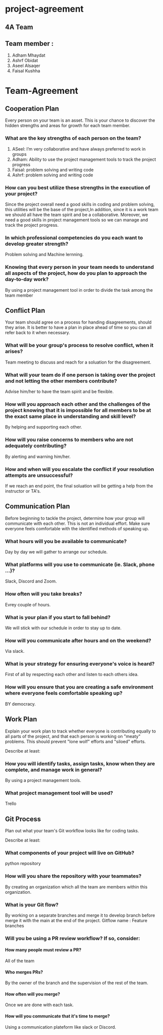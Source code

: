 # project-agreement

## 4A Team

## Team member :
1. Adham Mhaydat
2. Ashrf Obidat
3. Aseel Alsaqer
4. Faisal Kushha

# Team-Agreement
## Cooperation Plan
Every person on your team is an asset. This is your chance to discover the hidden strengths and areas for growth for each team member.


### What are the key strengths of each person on the team?
1. ASeel: I’m very collaborative and have always preferred to work in groups
2. Adham: Ability to use the project management tools to track the project progress 
3. Faisal: problem solving and writing code
4. Ashrf: problem solving and writing code 


### How can you best utilize these strengths in the execution of your project?
Since the project overall need a good skills in coding and problem solving, this utilities will be the base of the project,In addition, since it is a work team we should all have the team spirit and be a collaborative. Moreover, we need a good skills in project management tools so we can manage and track the project progress.

### In which professional competencies do you each want to develop greater strength?
Problem solving and Machine lernning.
### Knowing that every person in your team needs to understand all aspects of the project, how do you plan to approach the day-to-day work?
By using a project management tool in order to divide the task among the team member


## Conflict Plan
Your team should agree on a process for handing disagreements, should they arise. It is better to have a plan in place ahead of time so you can all refer back to it when necessary.



### What will be your group's process to resolve conflict, when it arises?
Team meeting to discuss and reach for a soluation for the disagreement.

### What will your team do if one person is taking over the project and not letting the other members contribute?
Advise him/her to have the team spirit and be flexible.

### How will you approach each other and the challenges of the project knowing that it is impossible for all members to be at the exact same place in understanding and skill level?
By helping and supporting each other.

### How will you raise concerns to members who are not adequately contributing?
By alerting and warning him/her.

### How and when will you escalate the conflict if your resolution attempts are unsuccessful?
If we reach an end point, the final soluation will be getting a help from the instructor or TA's.

## Communication Plan
Before beginning to tackle the project, determine how your group will communicate with each other. This is not an individual effort. Make sure everyone feels comfortable with the identified methods of speaking up.



### What hours will you be available to communicate?
Day by day we will gather to arrange our schedule.

### What platforms will you use to communicate (ie. Slack, phone …)?
Slack, Discord and Zoom.

### How often will you take breaks?
Evrey couple of hours.

### What is your plan if you start to fall behind?
We will stick with our schedule in order to stay up to date.

### How will you communicate after hours and on the weekend?
Via slack.

### What is your strategy for ensuring everyone's voice is heard?
First of all by respecting each other and listen to each others idea.

### How will you ensure that you are creating a safe environment where everyone feels comfortable speaking up?
BY democracy.

## Work Plan
Explain your work plan to track whether everyone is contributing equally to all parts of the project, and that each person is working on "meaty" problems. This should prevent "lone wolf" efforts and "siloed" efforts.

Describe at least:

### How you will identify tasks, assign tasks, know when they are complete, and manage work in general?
By using a project management tools.

### What project management tool will be used?
Trello

## Git Process
Plan out what your team's Git workflow looks like for coding tasks.

Describe at least:

### What components of your project will live on GitHub?
python repository

### How will you share the repository with your teammates?
By creating an organization which all the team are  members within this organization.

### What is your Git flow?
By working on a separate branches and merge it to develop branch  before merge it with the main at the end of the project.
Gitflow name : Feature branches
### Will you be using a PR review workflow? If so, consider:
#### How many people must review a PR?
All of the team
#### Who merges PRs?
By the owner of the branch and the supervision of the rest of the team.
#### How often will you merge?
Once we are done with each task.
#### How will you communicate that it's time to merge?
Using a communication plateform like slack or Discord.
